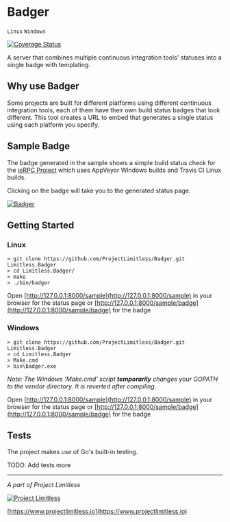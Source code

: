 # Badger

`Linux` `Windows`

[![Coverage Status](https://coveralls.io/repos/github/ProjectLimitless/Badger/badge.svg?branch=master)](https://coveralls.io/github/ProjectLimitless/Badger?branch=master)

A server that combines multiple continuous integration tools' statuses into a single badge with templating.

## Why use Badger

Some projects are built for different platforms using different continuous integration tools, each of them have their own build status badges that look different. This tool creates a URL to embed that generates a single status using each platform you specify.

## Sample Badge

The badge generated in the sample shows a simple build status check for the [ioRPC Project](https://github.com/ProjectLimitless/ioRPC) which uses AppVeyor Windows builds and Travis CI Linux builds.

Clicking on the badge will take you to the generated status page.

[![Badger](https://www.projectlimitless.io/badger/sample/badge)](https://www.projectlimitless.io/badger/sample)

## Getting Started

### Linux
    > git clone https://github.com/ProjectLimitless/Badger.git Limitless.Badger
    > cd Limitless.Badger/
    > make
    > ./bin/badger

Open [http://127.0.0.1:8000/sample](http://127.0.0.1:8000/sample) in your browser for the status page or [http://127.0.0.1:8000/sample/badge](http://127.0.0.1:8000/sample/badge) for the badge

### Windows
    > git clone https://github.com/ProjectLimitless/Badger.git Limitless.Badger
    > cd Limitless.Badger
    > Make.cmd
    > bin\badger.exe

_Note: The Windows 'Make.cmd' script **temporarily** changes your GOPATH to the vendor directory. It is reverted after compiling._

Open [http://127.0.0.1:8000/sample](http://127.0.0.1:8000/sample) in your browser for the status page or [http://127.0.0.1:8000/sample/badge](http://127.0.0.1:8000/sample/badge) for the badge

## Tests

The project makes use of Go's built-in testing.

TODO: Add tests more

---
*A part of Project Limitless*

[![Project Limitless](https://www.donovansolms.com/downloads/projectlimitless.jpg)](https://www.projectlimitless.io)

[https://www.projectlimitless.io](https://www.projectlimitless.io)

